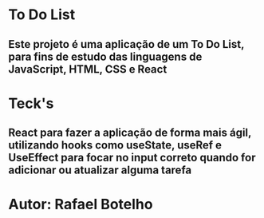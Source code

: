 # To Do List
## Este projeto é uma aplicação de um To Do List, para fins de estudo das linguagens de JavaScript, HTML, CSS e React

# Teck's
## React para fazer a aplicação de forma mais ágil, utilizando hooks como useState, useRef e UseEffect para focar no input correto quando for adicionar ou atualizar alguma tarefa

# Autor: Rafael Botelho

 
